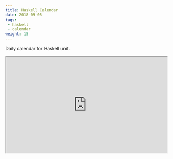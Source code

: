 ```yaml
---
title: Haskell Calendar
date: 2018-09-05
tags: 
 - haskell
 - calendar
weight: 15
---
```

Daily calendar for Haskell unit.

<iframe width="100%" height="300px" src="https://docs.google.com/spreadsheets/d/e/2PACX-1vTBhDB3unfPXfH9GnO29RkTIbR3P1gdKUw1Q9EJe-NGrZ_-2t3xQlhMx86TK4S-Si6Pe5LOz9LR-Gav/pubhtml?gid=1852239117&amp;single=true&amp;widget=true&amp;headers=false"></iframe>
